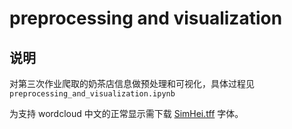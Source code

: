 # preprocessing and visualization

## 说明
对第三次作业爬取的奶茶店信息做预处理和可视化，具体过程见 `preprocessing_and_visualization.ipynb`

为支持 wordcloud 中文的正常显示需下载 [SimHei.tff](http://www.xiazaiziti.com/210356.html) 字体。
